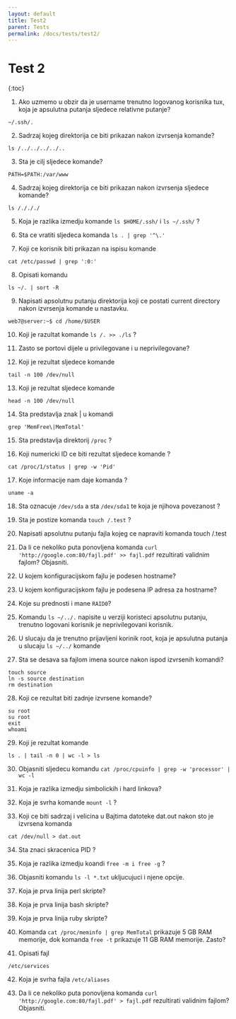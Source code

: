```yaml
---
layout: default
title: Test2    
parent: Tests
permalink: /docs/tests/test2/
---
```


# Test 2

{:toc}

1. Ako uzmemo u obzir da je username trenutno logovanog korisnika tux, koja je apsulutna putanja sljedece relativne putanje?

````
~/.ssh/.
````

2. Sadrzaj kojeg direktorija ce biti prikazan nakon izvrsenja komande?

````
ls /../../../../..
````

3. Sta je cilj sljedece komande?

````
PATH=$PATH:/var/www
````

4. Sadrzaj kojeg direktorija ce biti prikazan nakon izvrsenja sljedece komande?

````
ls /./././
````

5. Koja je razlika izmedju komande ````ls $HOME/.ssh/````  i  ````ls ~/.ssh/```` ?


6. Sta ce vratiti sljedeca komanda ````ls . | grep '^\.'````

7. Koji ce korisnik biti prikazan na ispisu komande

````
cat /etc/passwd | grep ':0:'
````

8. Opisati komandu

````
ls ~/. | sort -R
````

9. Napisati apsolutnu putanju direktorija koji ce postati current directory nakon izvrsenja komande u nastavku.

````
web7@server:~$ cd /home/$USER
````

10. Koji je razultat komande ````ls /. >> ./ls```` ?

11. Zasto se portovi dijele u privilegovane i u neprivilegovane?

12. Koji je rezultat sljedece komande

````
tail -n 100 /dev/null
````

13. Koji je rezultat sljedece komande

````
head -n 100 /dev/null
````

14. Sta predstavlja znak | u komandi

````
grep 'MemFree\|MemTotal'
````

15. Sta predstavlja direktorij `/proc` ?

16. Koji numericki ID ce biti rezultat sljedece komande ?

````
cat /proc/1/status | grep -w 'Pid'
````

17. Koje informacije nam daje komanda ?

````
uname -a
````

18. Sta oznacuje ````/dev/sda```` a sta ````/dev/sda1```` te koja je njihova povezanost ?

19. Sta je postize komanda ````touch /.test```` ?

20. Napisati apsolutnu putanju fajla kojeg ce napraviti komanda touch /.test

21. Da li ce nekoliko puta ponovljena komanda ````curl 'http://google.com:80/fajl.pdf' >> fajl.pdf```` rezultirati validnim fajlom? Objasniti.

22. U kojem konfiguracijskom fajlu je podesen hostname?

23. U kojem konfiguracijskom fajlu je podesena IP adresa za hostname?

24. Koje su prednosti i mane ````RAID0````?

25. Komandu ````ls ~/../.```` napisite u verziji koristeci apsolutnu putanju, trenutno logovani korisnik je neprivilegovani korisnik.

26. U slucaju da je trenutno prijavljeni korinik root, koja je apsulutna putanja u slucaju ````ls ~/../```` komande


27. Sta se desava sa fajlom imena source nakon ispod izvrsenih komandi?

````
touch source
ln -s source destination
rm destination
````

28. Koji ce rezultat biti zadnje izvrsene komande?

````
su root
su root
exit
whoami
````

29. Koji je rezultat komande

````
ls . | tail -n 0 | wc -l > ls
````

30. Objasniti sljedecu komandu ````cat /proc/cpuinfo | grep -w 'processor' | wc -l````

31. Koja je razlika izmedju simbolickih i hard linkova?

32. Koja je svrha komande ````mount -l```` ?

33. Koji ce biti sadrzaj i velicina u Bajtima datoteke dat.out nakon sto je izvrsena komanda

````
cat /dev/null > dat.out
````

34. Sta znaci skracenica PID ?

35. Koja je razlika izmedju koandi ````free -m i free -g```` ?

36. Objasniti komandu `ls -l *.txt` ukljucujuci i njene opcije.

37. Koja je prva linija perl skripte?

38. Koja je prva linija bash skripte?

39. Koja je prva linija ruby skripte?

40. Komanda ````cat /proc/meminfo | grep MemTotal```` prikazuje 5 GB RAM memorije, dok komanda ````free -t```` prikazuje 11 GB RAM memorije. Zasto?


41. Opisati fajl

````
/etc/services
````

42. Koja je svrha fajla ````/etc/aliases````

43. Da li ce nekoliko puta ponovljena komanda ````curl 'http://google.com:80/fajl.pdf' > fajl.pdf```` rezultirati validnim fajlom? Objasniti.

